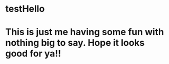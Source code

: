 # testHello

# This is just me having some fun with nothing big to say.  Hope it looks good for ya!!
